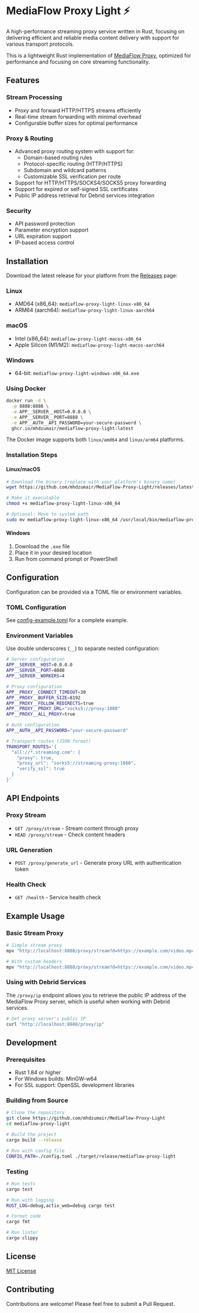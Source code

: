 # MediaFlow Proxy Light ⚡️ 

A high-performance streaming proxy service written in Rust, focusing on delivering efficient and reliable media content delivery with support for various transport protocols.

This is a lightweight Rust implementation of [MediaFlow Proxy](https://github.com/mhdzumair/mediaflow-proxy), optimized for performance and focusing on core streaming functionality.

## Features

### Stream Processing
- Proxy and forward HTTP/HTTPS streams efficiently
- Real-time stream forwarding with minimal overhead
- Configurable buffer sizes for optimal performance

### Proxy & Routing
- Advanced proxy routing system with support for:
  - Domain-based routing rules
  - Protocol-specific routing (HTTP/HTTPS)
  - Subdomain and wildcard patterns
  - Customizable SSL verification per route
- Support for HTTP/HTTPS/SOCKS4/SOCKS5 proxy forwarding
- Support for expired or self-signed SSL certificates
- Public IP address retrieval for Debrid services integration

### Security
- API password protection
- Parameter encryption support
- URL expiration support
- IP-based access control

## Installation

Download the latest release for your platform from the [Releases](https://github.com/mhdzumair/MediaFlow-Proxy-Light/releases) page:

### Linux
- AMD64 (x86_64): `mediaflow-proxy-light-linux-x86_64`
- ARM64 (aarch64): `mediaflow-proxy-light-linux-aarch64`

### macOS
- Intel (x86_64): `mediaflow-proxy-light-macos-x86_64`
- Apple Silicon (M1/M2): `mediaflow-proxy-light-macos-aarch64`

### Windows
- 64-bit: `mediaflow-proxy-light-windows-x86_64.exe`

### Using Docker

```bash
docker run -d \
  -p 8888:8888 \
  -e APP__SERVER__HOST=0.0.0.0 \
  -e APP__SERVER__PORT=8888 \
  -e APP__AUTH__API_PASSWORD=your-secure-password \
  ghcr.io/mhdzumair/mediaflow-proxy-light:latest
```

The Docker image supports both `linux/amd64` and `linux/arm64` platforms.

### Installation Steps

#### Linux/macOS
```bash
# Download the binary (replace with your platform's binary name)
wget https://github.com/mhdzumair/MediaFlow-Proxy-Light/releases/latest/download/mediaflow-proxy-light-linux-x86_64

# Make it executable
chmod +x mediaflow-proxy-light-linux-x86_64

# Optional: Move to system path
sudo mv mediaflow-proxy-light-linux-x86_64 /usr/local/bin/mediaflow-proxy-light
```

#### Windows
1. Download the `.exe` file
2. Place it in your desired location
3. Run from command prompt or PowerShell

## Configuration

Configuration can be provided via a TOML file or environment variables.

### TOML Configuration
See [config-example.toml](/config-example.toml) for a complete example.

### Environment Variables

Use double underscores (`__`) to separate nested configuration:

```bash
# Server configuration
APP__SERVER__HOST=0.0.0.0
APP__SERVER__PORT=8888
APP__SERVER__WORKERS=4

# Proxy configuration
APP__PROXY__CONNECT_TIMEOUT=30
APP__PROXY__BUFFER_SIZE=8192
APP__PROXY__FOLLOW_REDIRECTS=true
APP__PROXY__PROXY_URL="socks5://proxy:1080"
APP__PROXY__ALL_PROXY=true

# Auth configuration
APP__AUTH__API_PASSWORD="your-secure-password"

# Transport routes (JSON format)
TRANSPORT_ROUTES='{
  "all://*.streaming.com": {
    "proxy": true,
    "proxy_url": "socks5://streaming-proxy:1080",
    "verify_ssl": true
  }
}'
```


## API Endpoints

### Proxy Stream
- `GET /proxy/stream` - Stream content through proxy
- `HEAD /proxy/stream` - Check content headers

### URL Generation
- `POST /proxy/generate_url` - Generate proxy URL with authentication token

### Health Check
- `GET /health` - Service health check

## Example Usage

### Basic Stream Proxy

```bash
# Simple stream proxy
mpv "http://localhost:8888/proxy/stream?d=https://example.com/video.mp4&api_password=your_password"

# With custom headers
mpv "http://localhost:8888/proxy/stream?d=https://example.com/video.mp4&h_referer=https://example.com&h_origin=https://example.com&api_password=your_password"
```

### Using with Debrid Services

The `/proxy/ip` endpoint allows you to retrieve the public IP address of the MediaFlow Proxy server, which is useful when working with Debrid services.

```bash
# Get proxy server's public IP
curl "http://localhost:8888/proxy/ip"
```

## Development

### Prerequisites

- Rust 1.84 or higher
- For Windows builds: MinGW-w64
- For SSL support: OpenSSL development libraries

### Building from Source

```bash
# Clone the repository
git clone https://github.com/mhdzumair/MediaFlow-Proxy-Light
cd mediaflow-proxy-light

# Build the project
cargo build --release

# Run with config file
CONFIG_PATH=./config.toml ./target/release/mediaflow-proxy-light
```

### Testing

```bash
# Run tests
cargo test

# Run with logging
RUST_LOG=debug,actix_web=debug cargo test

# Format code
cargo fmt

# Run linter
cargo clippy
```

## License

[MIT License](LICENSE)

## Contributing

Contributions are welcome! Please feel free to submit a Pull Request.
